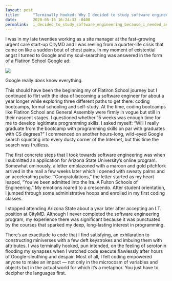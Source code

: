 ```yaml
---
layout: post
title:      "Terminally hooked: Why I decided to study software engineering"
date:       2020-05-16 16:24:33 -0400
permalink:  i_decided_to_study_software_engineering_because_i_needed_arrays_a_raise
---
```


I was in my late twenties working as a site manager at the fast-growing urgent care start-up CityMD and I was reeling from a quarter-life crisis that came on like a sudden bout of chest pains. In my moment of existential angst I turned to Google and my soul-searching was answered in the form of a Flatiron School Google ad:

![](https://miro.medium.com/max/1286/1*DJ0bKEyNlSfPV8asge4KwA.png)

Google really *does* know everything.

This should have been the beginning my of Flatiron School journey but I continued to flirt with the idea of becoming a software engineer for about a year longer while exploring three different paths to get there: coding bootcamps, formal schooling and self-study. At the time, coding bootcamps like Flatiron School and General Assembly were firmly in vogue but still in their nascent stages. I questioned whether 15 weeks was enough time for me to develop legitimate programming skills. I asked myself: “Will I really graduate from the bootcamp with programming skills on par with graduates with CS degrees?” I commenced on another hours-long, wild-eyed Google search squinting into every dusty corner of the Internet, but this time the search was fruitless.

The first concrete steps that I took towards software engineering was when I submitted an application for Arizona State University’s online program. Somewhat ominously, a letter emblazoned with a maroon and gold pitchfork arrived in the mail a few weeks later which I opened with sweaty palms and an accelerating pulse. “Congratulations,” the letter started as my heart leaped, “You’ve been admitted into the Ira. A Fulton Schools of Engineering.” My emotions roared to a crescendo. After student orientation, I jumped through some administrative hoops and enrolled in my first coding classes.

I stopped attending Arizona State about a year later after accepting an I.T. position at CityMD. Although I never completed the software engineering program, my experience there was significant because it was punctuated by the courses that sparked my deep, long-lasting interest in programming.

There’s an exactitude to code that I find satisfying, an exhilaration to constructing miniverses with a few deft keystrokes and imbuing them with attributes. I was terminally hooked, pun intended, on the feeling of serotonin flooding my synapses when I watched code execute flawlessly after hours of Google-sleuthing and despair. Most of all, I felt coding empowered anyone to make an impact — not only in the microcosm of variables and objects but in the actual world for which it’s a metaphor. You just have to decipher the languages first.
